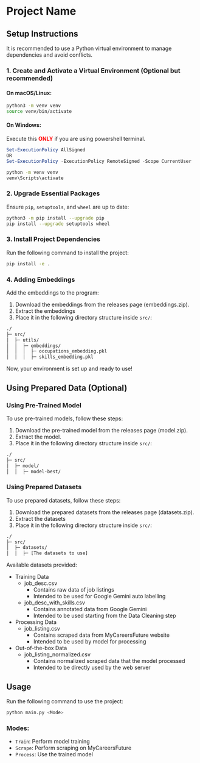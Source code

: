 # Project Name

## Setup Instructions

It is recommended to use a Python virtual environment to manage dependencies and avoid conflicts.

### 1. Create and Activate a Virtual Environment (Optional but recommended)

#### On macOS/Linux:
```sh
python3 -m venv venv
source venv/bin/activate
```

#### On Windows:
Execute this <span style="color:red;">**ONLY**</span> if you are using powershell terminal.
```powershell
Set-ExecutionPolicy AllSigned
OR
Set-ExecutionPolicy -ExecutionPolicy RemoteSigned -Scope CurrentUser
```

```sh
python -m venv venv
venv\Scripts\activate
```

### 2. Upgrade Essential Packages

Ensure `pip`, `setuptools`, and `wheel` are up to date:
```sh
python3 -m pip install --upgrade pip
pip install --upgrade setuptools wheel
```

### 3. Install Project Dependencies

Run the following command to install the project:
```sh
pip install -e .
```
### 4. Adding Embeddings
Add the embeddings to the program:
1. Download the embeddings from the releases page (embeddings.zip).
2. Extract the embeddings
3. Place it in the following directory structure inside `src/`:
```sh
./
├─ src/
│  ├─ utils/
│  │  ├─ embeddings/
│  │  │  ├─ occupations_embedding.pkl
│  │  │  ├─ skills_embedding.pkl
```
Now, your environment is set up and ready to use!
## Using Prepared Data (Optional)
### Using Pre-Trained Model
To use pre-trained models, follow these steps:

1. Download the pre-trained model from the releases page (model.zip).
2. Extract the model.
3. Place it in the following directory structure inside `src/`:

```sh
./
├─ src/
│  ├─ model/
│  │  ├─ model-best/
```

### Using Prepared Datasets
To use prepared datasets, follow these steps:
1. Download the prepared datasets from the releases page (datasets.zip).
2. Extract the datasets
3. Place it in the following directory structure inside `src/`:

```sh
./
├─ src/
│  ├─ datasets/
│  │  ├─ [The datasets to use]
```

Available datasets provided:
- Training Data
    - job_desc.csv
        - Contains raw data of job listings
        - Intended to be used for Google Gemini auto labelling
    - job_desc_with_skills.csv
        - Contains annotated data from Google Gemini
        - Intended to be used starting from the Data Cleaning step
- Processing Data
    - job_listing.csv
        - Contains scraped data from MyCareersFuture website
        - Intended to be used by model for processing
- Out-of-the-box Data
    - job_listing_normalized.csv
        - Contains normalized scraped data that the model processed
        - Intended to be directly used by the web server  


## Usage

Run the following command to use the project:
```sh
python main.py <Mode>
```

### Modes:
- `Train`: Perform model training
- `Scrape`: Perform scraping on MyCareersFuture
- `Process`: Use the trained model
